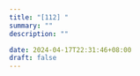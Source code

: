 ```yaml
---
title: "[112] "
summary: ""
description: ""

date: 2024-04-17T22:31:46+08:00
draft: false
---
```



